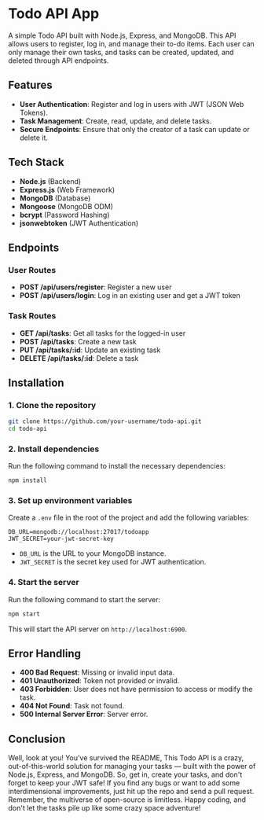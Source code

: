 
# Todo API App

A simple Todo API built with Node.js, Express, and MongoDB. This API allows users to register, log in, and manage their to-do items. Each user can only manage their own tasks, and tasks can be created, updated, and deleted through API endpoints.

## Features

- **User Authentication**: Register and log in users with JWT (JSON Web Tokens).
- **Task Management**: Create, read, update, and delete tasks.
- **Secure Endpoints**: Ensure that only the creator of a task can update or delete it.

## Tech Stack

- **Node.js** (Backend)
- **Express.js** (Web Framework)
- **MongoDB** (Database)
- **Mongoose** (MongoDB ODM)
- **bcrypt** (Password Hashing)
- **jsonwebtoken** (JWT Authentication)

## Endpoints

### User Routes

- **POST /api/users/register**: Register a new user
- **POST /api/users/login**: Log in an existing user and get a JWT token

### Task Routes

- **GET /api/tasks**: Get all tasks for the logged-in user
- **POST /api/tasks**: Create a new task
- **PUT /api/tasks/:id**: Update an existing task
- **DELETE /api/tasks/:id**: Delete a task

## Installation

### 1. Clone the repository

```bash
git clone https://github.com/your-username/todo-api.git
cd todo-api
```

### 2. Install dependencies

Run the following command to install the necessary dependencies:

```bash
npm install
```

### 3. Set up environment variables

Create a `.env` file in the root of the project and add the following variables:

```env
DB_URL=mongodb://localhost:27017/todoapp
JWT_SECRET=your-jwt-secret-key
```

- `DB_URL` is the URL to your MongoDB instance.
- `JWT_SECRET` is the secret key used for JWT authentication.

### 4. Start the server

Run the following command to start the server:

```bash
npm start
```

This will start the API server on `http://localhost:6900`.

## Error Handling

- **400 Bad Request**: Missing or invalid input data.
- **401 Unauthorized**: Token not provided or invalid.
- **403 Forbidden**: User does not have permission to access or modify the task.
- **404 Not Found**: Task not found.
- **500 Internal Server Error**: Server error.

## Conclusion

Well, look at you! You’ve survived the README, This Todo API is a crazy, out-of-this-world solution for managing your tasks — built with the power of Node.js, Express, and MongoDB. So, get in, create your tasks, and don't forget to keep your JWT safe! If you find any bugs or want to add some interdimensional improvements, just hit up the repo and send a pull request. Remember, the multiverse of open-source is limitless. Happy coding, and don't let the tasks pile up like some crazy space adventure!
